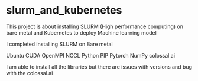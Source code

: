 # slurm_and_kubernetes
This project is about  installing SLURM (High performance computing) on bare metal and Kubernetes to deploy Machine learning model

I completed installing SLURM on Bare metal

Ubuntu
CUDA
OpenMPI
NCCL
Python
PIP
Pytorch
NumPy
colossal.ai

I am able to install all the libraries but there are issues with versions and bug with the colossal.ai
